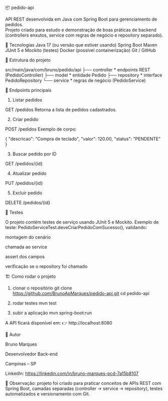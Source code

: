 📦 pedido-api

API REST desenvolvida em Java com Spring Boot para gerenciamento de pedidos.  
Projeto criado para estudo e demonstração de boas práticas de backend (controllers enxutos, service com regras de negócio e repository separado).

🚀 Tecnologias
 Java 17 (ou versão que estiver usando)
 Spring Boot
 Maven
 JUnit 5 e Mockito (testes)
 Docker (possível containerização)
 Git / GitHub

📁 Estrutura do projeto

src/main/java/com/bruno/pedido/api
 ├── controller     * endpoints REST (PedidoController)
 ├── model          * entidade Pedido
 ├── repository     * interface PedidoRepository
 └── service        * regras de negócio (PedidoService)
 
🔗 Endpoints principais
1. Listar pedidos

GET /pedidos
Retorna a lista de pedidos cadastrados.

2. Criar pedido

POST /pedidos
Exemplo de corpo:

{
  "descricao": "Compra de teclado",
  "valor": 120.00,
  "status": "PENDENTE"
}

3. Buscar pedido por ID

GET /pedidos/{id}

4. Atualizar pedido

PUT /pedidos/{id}

5. Excluir pedido

DELETE /pedidos/{id}

🧪 Testes

O projeto contém testes de serviço usando JUnit 5 e Mockito.
Exemplo de teste: PedidoServiceTest.deveCriarPedidoComSucesso(), validando:

montagem do cenário

chamada ao service

assert dos campos

verificação se o repository foi chamado

🏗️ Como rodar o projeto

1. clonar o repositório
git clone https://github.com/BrunoApMarques/pedido-api.git
cd pedido-api

2. rodar testes
mvn test

3. subir a aplicação
mvn spring-boot:run

A API ficará disponível em:
👉 http://localhost:8080

👤 Autor

Bruno Marques

Desenvolvedor Back-end

Campinas – SP

LinkedIn: https://linkedin.com/in/bruno-marques-pcd-7a15b8107

📌 Observação: projeto foi criado para praticar conceitos de APIs REST com Spring Boot, camadas separadas (controller → service → repository), testes automatizados e versionamento com Git.
